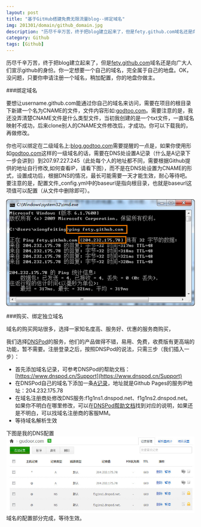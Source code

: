 ```yaml
---
layout: post
title: "基于GitHub搭建免费无限流量blog--绑定域名"
img: 201301/domain/github_domain.jpg
description: "历尽千辛万苦，终于把blog建立起来了，但是fety.github.com域名还是向广大人们宣示github的身份。你一定想要一个自己的域名，完全属于自己的地盘。OK！没问题，只需注册申请一个域名，稍加配置即可，你的地盘你做主。"
category: Github
tags: [Github]
---
```


历尽千辛万苦，终于把blog建立起来了，但是[fety.github.com](http://www.godtoo.com)域名还是向广大人们宣示github的身份。你一定想要一个自己的域名，完全属于自己的地盘。OK，没问题，只要你申请注册一个域名，稍加配置，你的地盘你做主。

###绑定域名

要想让username.github.com能通过你自己的域名来访问，需要在项目的根目录下新建一个名为CNAME的文件，文件内容形如:[godtoo.com](http://www.godtoo.com)。需要注意的是，我还没弄清楚CNAME文件是什么类型文件，当初我创建的是一个txt文件，一直域名映射不成功，后来clone别人的CNAME文件修改后，才成功。你可以下载我的，再做修改。

你也可以绑定在二级域名上:[blog.godtoo.com](http://www.godtoo.com)需要提醒的一点是，如果你使用形如[godtoo.com](http://www.godtoo.com)这样的一级域名的话，需要在DNS处设置A记录（什么是A记录下一步会讲到）到207.97.227.245（此处每个人的地址都不同，需要根据Github提供的地址自行修改,如何查看IP，请看下图），而不是在DNS处设置为CNAME的形式，设置成功后，根据DNS的情况，最长可能需要一天才能生效，耐心等待吧。要注意的是，配置文件_config.yml中的baseurl是指向根目录，也就是baseurl这项值可以配置（从文件中删除即可）。

![Alt "查询github pages ip"](/images/201301/domain/github_fety_ip.jpg)

###购买、绑定独立域名

域名的购买网站很多，选择一家知名度高、服务好、优惠的服务商购买，

我们选择[DNSPod](https://www.dnspod.cn/)的服务，他们的产品做得不错，易用、免费，收费版有更高端的功能，暂不需要。注册登录之后，按照DNSPod的说法，只需三步（我们插入一步）：

* 首先添加域名记录，可参考DNSPod的帮助文档：[https://www.dnspod.cn/Support](https://www.dnspod.cn/Support)
* 在DNSPod自己的域名下添加一条[A记录](http://baike.baidu.com/view/65575.htm)，地址就是Github Pages的服务IP地址：204.232.175.78
* 在域名注册商处修改DNS服务:f1g1ns1.dnspod.net、f1g1ns2.dnspod.net。如果你不明白在哪里修改，可以在[DNSPod帮助文档](https://www.dnspod.cn/Support)找到对应的说明，如果还是不明白，可以找域名注册商的客服MM。
* 等待域名解析生效

下图是我的DNS配置
![Alt "查询github pages DNS"](/images/201301/domain/github_blog_dns.jpg)
域名的配置部分完成，等待生效。
